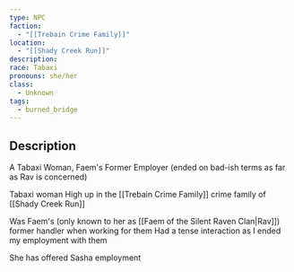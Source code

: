 ```yaml
---
type: NPC
faction:
  - "[[Trebain Crime Family]]"
location:
  - "[[Shady Creek Run]]"
description: 
race: Tabaxi
pronouns: she/her
class:
  - Unknown
tags:
  - burned_bridge
---
```

## Description
A Tabaxi Woman, Faem's Former Employer (ended on bad-ish terms as far as Rav is concerned)

Tabaxi woman
High up in the [[Trebain Crime Family]] crime family of [[Shady Creek Run]]

Was Faem's (only known to her as [[Faem of the Silent Raven Clan|Rav]]) former handler when working for them
Had a tense interaction as I ended my employment with them

She has offered Sasha employment

